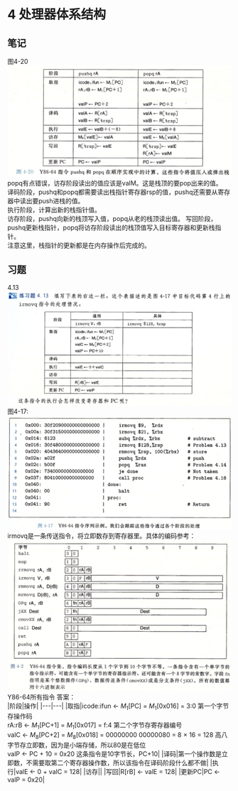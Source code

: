 # 4 处理器体系结构

## 笔记

图4-20
![图4-20](image-3.png)
popq有点错误，访存阶段读出的值应该是valM。这是栈顶的要pop出来的值。     
译码阶段，pushq和popq都需要读出栈指针寄存器rsp的值，pushq还需要从寄存器中读出要push进栈的值。   
执行阶段，计算出新的栈指针值。  
访存阶段，pushq向新的栈顶写入值，popq从老的栈顶读出值。 
写回阶段，pushq更新栈指针，popq将访存阶段读出的栈顶值写入目标寄存器和更新栈指针。   
注意这里，栈指针的更新都是在内存操作后完成的。

## 习题

4.13
![题目4.13](image.png)
图4-17:
![图4-17](image-1.png)
irmovq是一条传送指令，将立即数存到寄存器里。具体的编码参考：
![Y86-64指令集](image-2.png)
Y86-64所有指令
答案：  
|阶段|操作|
|---|---|
|取指|icode:ifun $\leftarrow$ $M_1$[PC] = $M_1$[0x016] = 3:0 第一个字节存操作码<br>rA:rB $\leftarrow$ $M_1$[PC+1] = $M_1$[0x017] = f:4 第二个字节存寄存器编号<br>valC $\leftarrow$ $M_8$[PC+2] = $M_8$[0x018] = 00000000 00000080 = 8 $\times$ 16 = 128 高八字节存立即数，因为是小端存储，所以80是在低位<br>valP $\leftarrow$ PC + 10 = 0x20 这条指令是10字节长，PC+10|
|译码|第一个操作数是立即数，不需要取第二个寄存器操作数，所以该指令在译码阶段什么都不做|
|执行|valE $\leftarrow$ 0 + valC = 128|
|访存||
|写回|R[rB] $\leftarrow$ valE = 128|
|更新PC|PC $\leftarrow$ valP = 0x20|
